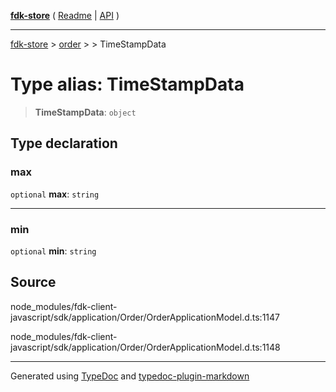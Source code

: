 [**fdk-store**](../../../README.md) ( [Readme](../../../README.md) \| [API](../../../API.md) )

---

[fdk-store](../../../API.md) > [order](../../README.md) > [<internal>](../README.md) > TimeStampData

# Type alias: TimeStampData

> **TimeStampData**: `object`

## Type declaration

### max

`optional` **max**: `string`

---

### min

`optional` **min**: `string`

## Source

node_modules/fdk-client-javascript/sdk/application/Order/OrderApplicationModel.d.ts:1147

node_modules/fdk-client-javascript/sdk/application/Order/OrderApplicationModel.d.ts:1148

---

Generated using [TypeDoc](https://typedoc.org/) and [typedoc-plugin-markdown](https://www.npmjs.com/package/typedoc-plugin-markdown)
